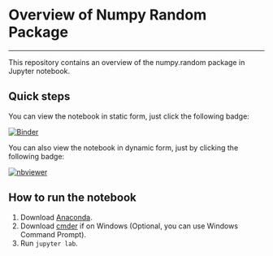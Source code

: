 # Overview of Numpy Random Package

***

This repository contains an overview of the numpy.random package in Jupyter notebook.

## Quick steps

You can view the notebook in static form, just click the following badge:

[![Binder](https://mybinder.org/badge_logo.svg)](https://mybinder.org/v2/gh/wojtekpogo/numpy-random/HEAD?filepath=numpy-random.ipnyb)


You can also view the notebook in dynamic form, just by clicking the following badge:

[![nbviewer](https://raw.githubusercontent.com/jupyter/design/master/logos/Badges/nbviewer_badge.svg)](https://nbviewer.org/github/wojtekpogo/emerging-technologies/tree/main/)

## How to run the notebook

1. Download [Anaconda]().
2. Download [cmder](https://cmder.net/) if on Windows (Optional, you can use Windows Command Prompt).
3. Run `jupyter lab`.


